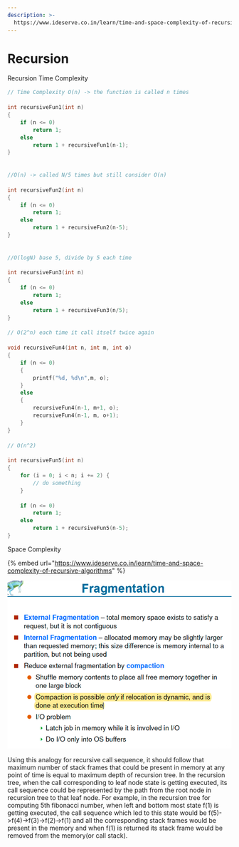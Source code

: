 ```yaml
---
description: >-
  https://www.ideserve.co.in/learn/time-and-space-complexity-of-recursive-algorithms
---
```


# Recursion

Recursion Time Complexity

```cpp
// Time Complexity O(n) -> the function is called n times

int recursiveFun1(int n)
{
    if (n <= 0)
        return 1;
    else
        return 1 + recursiveFun1(n-1);
}


//O(n) -> called N/5 times but still consider O(n)

int recursiveFun2(int n)
{
    if (n <= 0)
        return 1;
    else
        return 1 + recursiveFun2(n-5);
}


//O(logN) base 5, divide by 5 each time

int recursiveFun3(int n)
{
    if (n <= 0)
        return 1;
    else
        return 1 + recursiveFun3(n/5);
}

// O(2^n) each time it call itself twice again

void recursiveFun4(int n, int m, int o)
{
    if (n <= 0)
    {
        printf("%d, %d\n",m, o);
    }
    else
    {
        recursiveFun4(n-1, m+1, o);
        recursiveFun4(n-1, m, o+1);
    }
}

// O(n^2)

int recursiveFun5(int n)
{
    for (i = 0; i < n; i += 2) {
        // do something
    }

    if (n <= 0)
        return 1;
    else
        return 1 + recursiveFun5(n-5);
}

```

Space Complexity 

{% embed url="https://www.ideserve.co.in/learn/time-and-space-complexity-of-recursive-algorithms" %}

![](../.gitbook/assets/image%20%28151%29.png)

Using this analogy for recursive call sequence, it should follow that maximum number of stack frames that could be present in memory at any point of time is equal to maximum depth of recursion tree. In the recursion tree, when the call corresponding to leaf node state is getting executed, its call sequence could be represented by the path from the root node in recursion tree to that leaf node. For example, in the recursion tree for computing 5th fibonacci number, when left and bottom most state f\(1\) is getting executed, the call sequence which led to this state would be f\(5\)-&gt;f\(4\)-&gt;f\(3\)-&gt;f\(2\)-&gt;f\(1\) and all the corresponding stack frames would be present in the memory and when f\(1\) is returned its stack frame would be removed from the memory\(or call stack\).

